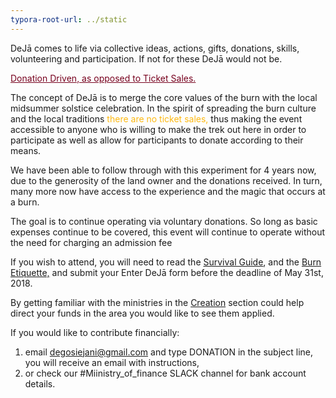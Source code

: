 ```yaml
---
typora-root-url: ../static
---
```


DeJā comes to life via collective ideas, actions, gifts, donations, skills, volunteering and participation. If not for these DeJā would not be.

<span style="color:#77011e;"><u>Donation Driven, as opposed to Ticket Sales.</u></span>

The concept of DeJā is to merge the core values of the burn with the local midsummer solstice celebration.   In the spirit of spreading the burn culture and the local traditions <span style="color:#fdb913;">there are no ticket sales,</span> thus making the event accessible to anyone who is willing to make the trek out here in order to participate as well as allow for participants to donate according to their means.

We have been able to follow through with this experiment for 4 years now, due to the generosity of the land owner and the donations received.   In turn, many more now have access to the experience and the magic that occurs at a burn.

The goal is to continue operating via voluntary donations.  So long as basic expenses continue to be covered,  this event will continue to operate without the need for charging an admission fee

If you wish to attend,  you will need to read the [Survival Guide](https://dejā.lv/en/survival-guide), and the [Burn Etiquette,](https://dejā.lv/en/burn-etiquette/the-code-of-the-republic)  and submit your Enter DeJā form before the deadline of May 31st, 2018.

By getting familiar with the ministries in the [Creation](https://dejā.lv/en/creation/volunteering) section could help direct your funds in the area you would like to see them applied.

If you would like to contribute financially:

1. email degosiejani@gmail.com and type DONATION in the subject line, you will receive an email with instructions, 
2. or check our #Miinistry_of_finance SLACK channel for bank account details. 


